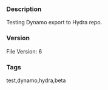 ### Description
Testing Dynamo export to Hydra repo.
### Version
File Version: 6
### Tags
test,dynamo,hydra,beta